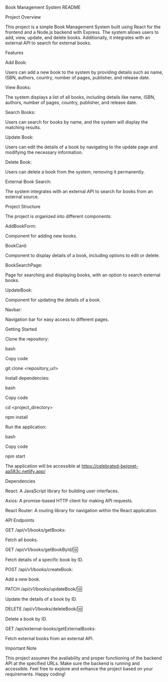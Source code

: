 Book Management System README


Project Overview

This project is a simple Book Management System built using React for the frontend and a Node.js backend with Express. The system allows users to add, view, update, and delete books. Additionally, it integrates with an external API to search for external books.

Features

Add Book:

Users can add a new book to the system by providing details such as name, ISBN, authors, country, number of pages, publisher, and release date.


View Books:

The system displays a list of all books, including details like name, ISBN, authors, number of pages, country, publisher, and release date.


Search Books:

Users can search for books by name, and the system will display the matching results.


Update Book:

Users can edit the details of a book by navigating to the update page and modifying the necessary information.


Delete Book:

Users can delete a book from the system, removing it permanently.


External Book Search:

The system integrates with an external API to search for books from an external source.


Project Structure


The project is organized into different components:

AddBookForm:

Component for adding new books.


BookCard:

Component to display details of a book, including options to edit or delete.


BookSearchPage:

Page for searching and displaying books, with an option to search external books.


UpdateBook:

Component for updating the details of a book.


Navbar:

Navigation bar for easy access to different pages.


Getting Started

Clone the repository:

bash

Copy code

git clone <repository_url>

Install dependencies:

bash

Copy code

cd <project_directory>

npm install

Run the application:

bash

Copy code

npm start


The application will be accessible at https://celebrated-beignet-aa583c.netlify.app/

Dependencies

React: A JavaScript library for building user interfaces.

Axios: A promise-based HTTP client for making API requests.

React Router: A routing library for navigation within the React application.

API Endpoints

GET /api/v1/books/getBooks:

Fetch all books.

GET /api/v1/books/getBookById/:id:

Fetch details of a specific book by ID.

POST /api/v1/books/createBook:

Add a new book.

PATCH /api/v1/books/updateBook/:id:

Update the details of a book by ID.

DELETE /api/v1/books/deleteBook/:id:

Delete a book by ID.

GET /api/external-books/getExternalBooks:

Fetch external books from an external API.

Important Note

This project assumes the availability and proper functioning of the backend API at the specified URLs. Make sure the backend is running and accessible.
Feel free to explore and enhance the project based on your requirements. Happy coding!
